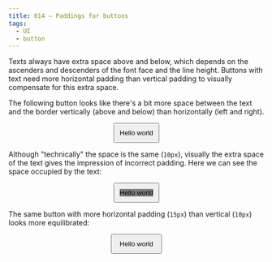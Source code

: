 ```yaml
---
title: 014 — Paddings for buttons
tags:
  - UI
  - button
---
```


Texts always have extra space above and below, which depends on the ascenders
and descenders of the font face and the line height. Buttons with text need more
horizontal padding than vertical padding to visually compensate for this extra
space.

<!-- more -->

The following button looks like there's a bit more space between the text and
the border vertically (above and below) than horizontally (left and right).

<figure style="text-align:center;">
  <button style="padding:10px;display:inline-block;min-height:0;">
    Hello world
  </button>
</figure>

Although "technically" the space is the same (`10px`), visually the extra space
of the text gives the impression of incorrect padding. Here we can see the space
occupied by the text:

<figure style="text-align:center;">
  <button style="padding:10px;display:inline-block;min-height:0;">
    <div style="background:gray">Hello world</div>
  </button>
</figure>

The same button with more horizontal padding (`15px`) than vertical (`10px`)
looks more equilibrated:

<figure style="text-align:center;">
  <button style="padding:10px 15px;display:inline-block;min-height:0;">
    Hello world
  </button>
</figure>
